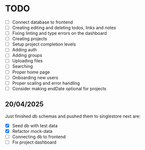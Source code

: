 # TODO

- [ ] Connect database to frontend
- [ ] Creating editing and deleting todos, links and notes
- [ ] Fixing linting and type errors on the dashboard
- [ ] Creating projects
- [ ] Setup project completion levels
- [ ] Adding auth
- [ ] Adding groups
- [ ] Uploading files
- [ ] Searching
- [ ] Proper home page
- [ ] Onboarding new users
- [ ] Proper scaling and error handling
- [ ] Consider making endDate optional for projects

## 20/04/2025
Just finished db schemas and pushed them to singlestore next are:

- [x] Seed db with test data
- [x] Refactor mock-data
- [ ] Connecting db to frontend
- [ ] Fix project dashboard
